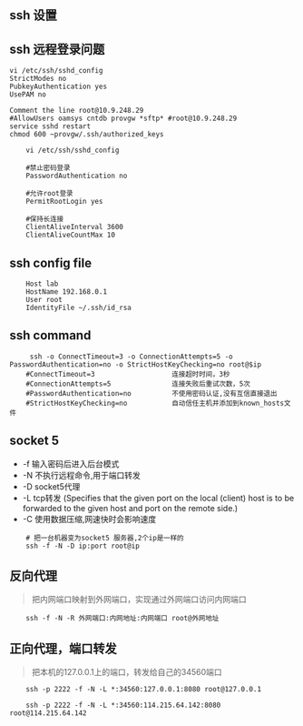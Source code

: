 ## ssh 设置

## ssh 远程登录问题
```
vi /etc/ssh/sshd_config
StrictModes no
PubkeyAuthentication yes
UsePAM no

Comment the line root@10.9.248.29
#AllowUsers oamsys cntdb provgw *sftp* #root@10.9.248.29
service sshd restart
chmod 600 ~provgw/.ssh/authorized_keys

```

```
    vi /etc/ssh/sshd_config

    #禁止密码登录
    PasswordAuthentication no
    
    #允许root登录
    PermitRootLogin yes

    #保持长连接
    ClientAliveInterval 3600
    ClientAliveCountMax 10 

```
## ssh config file
```
    Host lab
    HostName 192.168.0.1
    User root
    IdentityFile ~/.ssh/id_rsa
```

## ssh command
```
     ssh -o ConnectTimeout=3 -o ConnectionAttempts=5 -o PasswordAuthentication=no -o StrictHostKeyChecking=no root@$ip 
    #ConnectTimeout=3                   连接超时时间，3秒
    #ConnectionAttempts=5               连接失败后重试次数，5次
    #PasswordAuthentication=no          不使用密码认证,没有互信直接退出
    #StrictHostKeyChecking=no           自动信任主机并添加到known_hosts文件
```


## socket 5
* -f 输入密码后进入后台模式
* -N 不执行远程命令,用于端口转发
* -D socket5代理
* -L tcp转发
    (Specifies that the given port on the local (client) host is to be forwarded to the given host and port on the remote side.)
* -C 使用数据压缩,网速快时会影响速度
```
    # 把一台机器变为socket5 服务器,2个ip是一样的
    ssh -f -N -D ip:port root@ip
```

## 反向代理
> 把内网端口映射到外网端口，实现通过外网端口访问内网端口
```
    ssh -f -N -R 外网端口:内网地址:内网端口 root@外网地址
```

## 正向代理，端口转发
> 把本机的127.0.0.1上的端口，转发给自己的34560端口

```
    ssh -p 2222 -f -N -L *:34560:127.0.0.1:8080 root@127.0.0.1

    ssh -p 2222 -f -N -L *:34560:114.215.64.142:8080 root@114.215.64.142
``` 

